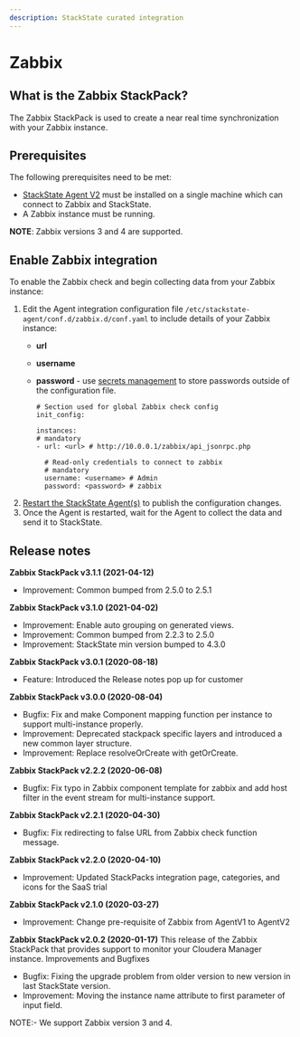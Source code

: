 ```yaml
---
description: StackState curated integration
---
```


# Zabbix

## What is the Zabbix StackPack?

The Zabbix StackPack is used to create a near real time synchronization with your Zabbix instance.

## Prerequisites

The following prerequisites need to be met:

* [StackState Agent V2](/setup/agent/about-stackstate-agent.md) must be installed on a single machine which can connect to Zabbix and StackState.
* A Zabbix instance must be running.

**NOTE**: Zabbix versions 3 and 4 are supported.

## Enable Zabbix integration

To enable the Zabbix check and begin collecting data from your Zabbix instance:

1. Edit the Agent integration configuration file `/etc/stackstate-agent/conf.d/zabbix.d/conf.yaml` to include details of your Zabbix instance:
   * **url**
   * **username** 
   * **password** - use [secrets management](../../configure/security/secrets_management.md) to store passwords outside of the configuration file.

     ```text
     # Section used for global Zabbix check config
     init_config:

     instances:
     # mandatory
     - url: <url> # http://10.0.0.1/zabbix/api_jsonrpc.php

       # Read-only credentials to connect to zabbix
       # mandatory
       username: <username> # Admin
       password: <password> # zabbix
     ```
2. [Restart the StackState Agent\(s\)](/setup/agent/about-stackstate-agent.md#deploy-and-run-stackstate-agent-v2) to publish the configuration changes.
3. Once the Agent is restarted, wait for the Agent to collect the data and send it to StackState.

## Release notes

**Zabbix StackPack v3.1.1 (2021-04-12)**

* Improvement: Common bumped from 2.5.0 to 2.5.1

**Zabbix StackPack v3.1.0 (2021-04-02)**

* Improvement: Enable auto grouping on generated views.
* Improvement: Common bumped from 2.2.3 to 2.5.0
* Improvement: StackState min version bumped to 4.3.0

**Zabbix StackPack v3.0.1 \(2020-08-18\)**

* Feature: Introduced the Release notes pop up for customer

**Zabbix StackPack v3.0.0 \(2020-08-04\)**

* Bugfix: Fix and make Component mapping function per instance to support multi-instance properly.
* Improvement: Deprecated stackpack specific layers and introduced a new common layer structure.
* Improvement: Replace resolveOrCreate with getOrCreate.

**Zabbix StackPack v2.2.2 \(2020-06-08\)**

* Bugfix: Fix typo in Zabbix component template for zabbix and add host filter in the event stream for multi-instance support.

**Zabbix StackPack v2.2.1 \(2020-04-30\)**

* Bugfix: Fix redirecting to false URL from Zabbix check function message.

**Zabbix StackPack v2.2.0 \(2020-04-10\)**

* Improvement: Updated StackPacks integration page, categories, and icons for the SaaS trial

**Zabbix StackPack v2.1.0 \(2020-03-27\)**

* Improvement: Change pre-requisite of Zabbix from AgentV1 to AgentV2

**Zabbix StackPack v2.0.2 \(2020-01-17\)** This release of the Zabbix StackPack that provides support to monitor your Cloudera Manager instance. Improvements and Bugfixes

* Bugfix: Fixing the upgrade problem from older version to new version in last StackState version.
* Improvement: Moving the instance name attribute to first parameter of input field.

NOTE:- We support Zabbix version 3 and 4.

